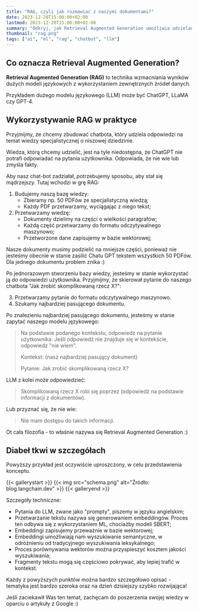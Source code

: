 ```yaml
---
title: "RAG, czyli jak rozmawiać z naszymi dokumentami?"
date: 2023-12-20T15:00:00+02:00
lastmod: 2023-12-20T15:00:00+02:00
summary: "Odkryj, jak Retrieval Augmented Generation umożliwia udzielanie trafnych odpowiedzi z wiedzy specjalistycznej przez duże modele językowe (LLM)."
thumbnail: "rag.png"
tags: ["ai", "ml", "rag", "chatbot", "llm"]
---
```


## Co oznacza Retrieval Augmented Generation?

**Retrieval Augmented Generation (RAG)** to technika wzmacniania wyników dużych modeli językowych z wykorzystaniem zewnętrznych źródeł danych.

Przykładem dużego modelu językowego (LLM) może być ChatGPT, LLaMA czy GPT-4.

## Wykorzystywanie RAG w praktyce

Przyjmijmy, że chcemy zbudować chatbota, który udziela odpowiedzi na temat wiedzy specjalistycznej o niszowej dziedzinie.

Wiedza, którą chcemy udzielić, jest na tyle niedostępna, że ChatGPT nie potrafi odpowiadać na pytania użytkownika. Odpowiada, że nie wie lub zmyśla fakty.

Aby nasz chat-bot zadziałał, potrzebujemy sposobu, aby stał się mądrzejszy. Tutaj wchodzi w grę RAG:

1. Budujemy naszą bazę wiedzy:
   - Zbieramy np. 50 PDFów ze specjalistyczną wiedzą;
   - Każdy PDF przetwarzamy, wyciągając z niego tekst;
2. Przetwarzamy wiedzę:
   - Dokumenty dzielimy na części o wielkości paragrafów;
   - Każdą część przetwarzamy do formatu odczytywalnego maszynowo;
   - Przetworzone dane zapisujemy w bazie wektorowej;

Nasze dokumenty musimy podzielić na mniejsze części, ponieważ nie jesteśmy obecnie w stanie zasilić Chatu GPT tekstem wszystkich 50 PDFów. Dla jednego dokumentu problem znika :)

Po jednorazowym stworzeniu bazy wiedzy, jesteśmy w stanie wykorzystać ją do odpowiedzi użytkownika. Przyjmijmy, że skierował pytanie do naszego chatbota "Jak zrobić skomplikowaną rzecz X?":

3. Przetwarzamy pytanie do formatu odczytywalnego maszynowo.
4. Szukamy najbardziej pasującego dokumentu.

Po znalezieniu najbardziej pasującego dokumentu, jesteśmy w stanie zapytać naszego modelu językowego:

> Na podstawie podanego kontekstu, odpowiedz na pytanie użytkownika. Jeśli odpowiedź nie znajduje się w kontekście, odpowiedz "nie wiem".
>
> Kontekst: (nasz najbardziej pasujący dokument)
>
> Pytanie: Jak zrobić skomplikowaną rzecz X?

LLM z kolei może odpowiedzieć:

> Skomplikowaną rzecz X robi się poprzez (odpowiedź na podstawie informacji z dokumentów).

Lub przyznać się, że nie wie:

> Nie mam dostępu do takich informacji.

Ot cała filozofia - to właśnie nazywa się Retrieval Augmented Generation :)

## Diabeł tkwi w szczegółach

Powyższy przykład jest oczywiście uproszczony, w celu przedstawienia konceptu.

{{< gallerystart >}}
{{< img src="schema.png" alt="Źródło: blog.langchain.dev" >}}
{{< galleryend >}}

Szczegóły techniczne:
- Pytania do LLM, zwane jako "prompty", piszemy w języku angielskim;
- Przetwarzanie tekstu nazywa się generowaniem embeddingów. Proces ten odbywa się z wykorzystaniem ML, chociażby modeli SBERT;
- Embeddingi zapisujemy przeważnie w bazie wektorowej;
- Embeddingi umożliwiają nam wyszukiwanie semantyczne, w odróżnieniu od tradycyjnego wyszukiwania leksykalnego;
- Proces porównywania wektorów można przyspieszyć kosztem jakości wyszukiwania;
- Fragmenty tekstu mogą się częściowo pokrywać, aby lepiej trafić w kontekst.

Każdy z powyższych punktów można bardzo szczegółowo opisać - tematyka jest bardzo szeroka oraz na dzień dzisiejszy szybko rozwijająca!

Jeśli zaciekawił Was ten temat, zachęcam do poszerzenia swojej wiedzy w oparciu o artykuły z Google :)